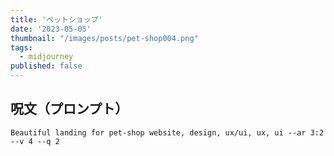 ```yaml
---
title: 'ペットショップ'
date: '2023-05-05'
thumbnail: "/images/posts/pet-shop004.png"
tags:
  - midjourney
published: false
---
```


## 呪文（プロンプト）
```
Beautiful landing for pet-shop website, design, ux/ui, ux, ui --ar 3:2 --v 4 --q 2
```